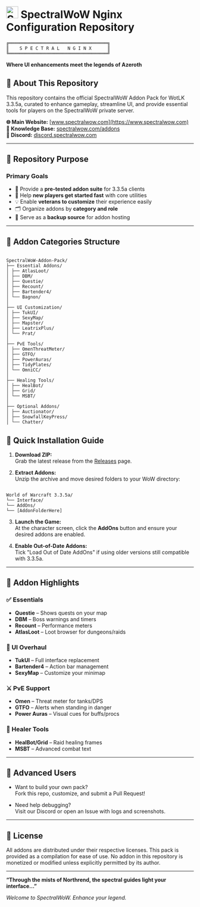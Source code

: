 # <img src="https://spectralwow.com/application/themes/spectralwow-v2/assets/images/SpectralWoW-Logo.png" height="32" alt="SpectralWoW"> SpectralWoW Nginx Configuration Repository

```
╔═════════════════════════════════════╗
║    S P E C T R A L   N G I N X      ║
╚═════════════════════════════════════╝
```


**Where UI enhancements meet the legends of Azeroth**

## 🌟 About This Repository

This repository contains the official SpectralWoW Addon Pack for WotLK 3.3.5a, curated to enhance gameplay, streamline UI, and provide essential tools for players on the SpectralWoW private server.

**🌐 Main Website:** [www.spectralwow.com](https://www.spectralwow.com)  
**🧠 Knowledge Base:** [spectralwow.com/addons](https://spectralwow.com/addons)  
**💬 Discord:** [discord.spectralwow.com](https://discord.spectralwow.com)

---

## 🎯 Repository Purpose

### Primary Goals
- 🧩 Provide a **pre-tested addon suite** for 3.3.5a clients  
- 💼 Help **new players get started fast** with core utilities  
- 💡 Enable **veterans to customize** their experience easily  
- 🗂 Organize addons by **category and role**  
- 💾 Serve as a **backup source** for addon hosting  

---

## 📁 Addon Categories Structure


```

SpectralWoW-Addon-Pack/
├── Essential Addons/
│ ├── AtlasLoot/
│ ├── DBM/
│ ├── Questie/
│ ├── Recount/
│ ├── Bartender4/
│ └── Bagnon/
│
├── UI Customization/
│ ├── TukUI/
│ ├── SexyMap/
│ ├── Mapster/
│ ├── LeatrixPlus/
│ └── Prat/
│
├── PvE Tools/
│ ├── OmenThreatMeter/
│ ├── GTFO/
│ ├── PowerAuras/
│ ├── TidyPlates/
│ └── OmniCC/
│
├── Healing Tools/
│ ├── HealBot/
│ ├── Grid/
│ └── MSBT/
│
├── Optional Addons/
│ ├── Auctionator/
│ ├── SnowfallKeyPress/
│ └── Chatter/

```

## 🚀 Quick Installation Guide

1. **Download ZIP:**  
   Grab the latest release from the [Releases](https://github.com/spectralwow-dev/SpectralWoW-Addon-Pack/releases) page.

2. **Extract Addons:**  
   Unzip the archive and move desired folders to your WoW directory:
   
```

World of Warcraft 3.3.5a/
└── Interface/
└── AddOns/
└── [AddonFolderHere]

```


3. **Launch the Game:**  
At the character screen, click the **AddOns** button and ensure your desired addons are enabled.

4. **Enable Out-of-Date Addons:**  
Tick "Load Out of Date AddOns" if using older versions still compatible with 3.3.5a.

---

## 🧠 Addon Highlights

### ✅ Essentials
- **Questie** – Shows quests on your map
- **DBM** – Boss warnings and timers
- **Recount** – Performance meters
- **AtlasLoot** – Loot browser for dungeons/raids

### 🎨 UI Overhaul
- **TukUI** – Full interface replacement
- **Bartender4** – Action bar management
- **SexyMap** – Customize your minimap

### ⚔️ PvE Support
- **Omen** – Threat meter for tanks/DPS
- **GTFO** – Alerts when standing in danger
- **Power Auras** – Visual cues for buffs/procs

### 💉 Healer Tools
- **HealBot/Grid** – Raid healing frames
- **MSBT** – Advanced combat text

---

## 🧰 Advanced Users

- Want to build your own pack?  
Fork this repo, customize, and submit a Pull Request!

- Need help debugging?  
Visit our Discord or open an Issue with logs and screenshots.

---

## 📄 License

All addons are distributed under their respective licenses. This pack is provided as a compilation for ease of use. No addon in this repository is monetized or modified unless explicitly permitted by its author.

---

**“Through the mists of Northrend, the spectral guides light your interface…”**

*Welcome to SpectralWoW. Enhance your legend.*

